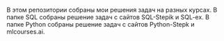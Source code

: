 В этом репозитории собраны мои решения задач на разных курсах.
В папке SQL собраны решение задач с сайтов SQL-Stepik и SQL-ex.
В папке Python собраны решение задач с сайтов Python-Stepk и mlcourses.ai.
